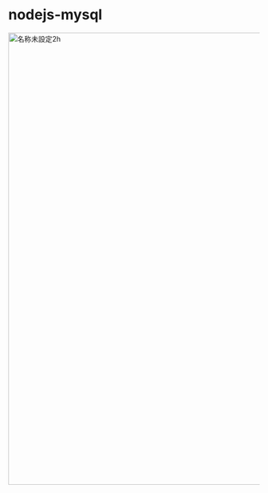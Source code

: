 # nodejs-mysql
<img width="904" alt="名称未設定2h" src="https://user-images.githubusercontent.com/96198088/178055242-b6764657-43c4-4004-ad89-e56abb7e33e6.png">
